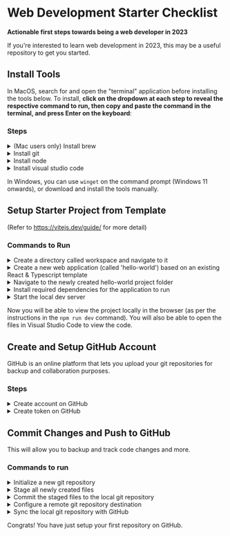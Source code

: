 # Web Development Starter Checklist

**Actionable first steps towards being a web developer in 2023**

If you're interested to learn web development in 2023, this may be a useful repository to get you started.

## Install Tools

In MacOS, search for and open the "terminal" application before installing the tools below. To install, **click on the dropdown at each step to reveal the respective command to run, then copy and paste the command in the terminal, and press Enter on the keyboard**:

### Steps

<details><summary>(Mac users only) Install brew</summary>This tool will help to manage the other tools that we will install in future
<br />`/bin/bash -c "$(curl -fsSL https://raw.githubusercontent.com/Homebrew/install/HEAD/install.sh)"`</details>

<details><summary>Install git</summary>This tool will help track our code changes and allow us to collaborate on code with others
<br />`brew install git`</details>

<details><summary>Install node</summary>This tool allows us to develop JavaScript applications
<br />`brew install node`</details>

<details><summary>Install visual studio code</summary>This is for viewing and editing code files
<br />`brew install --cask visual-studio-code`</details>

In Windows, you can use `winget` on the command prompt (Windows 11 onwards), or download and install the tools manually.

## Setup Starter Project from Template

(Refer to https://vitejs.dev/guide/ for more detail)

### Commands to Run

<details><summary>Create a directory called workspace and navigate to it</summary>
<br />`mkdir ~/workspace && cd ~/workspace`</details>
<details><summary>Create a new web application (called 'hello-world') based on an existing React & Typescript template</summary>
<br />`npm create vite@latest hello-world --template react-ts`</details>
<details><summary>Navigate to the newly created hello-world project folder</summary>
<br />`cd hello-world`</details>
<details><summary>Install required dependencies for the application to run</summary>
<br />`npm install`</details>
<details><summary>Start the local dev server</summary>
<br />`npm run dev`</details>

Now you will be able to view the project locally in the browser (as per the instructions in the `npm run dev` command). You will also be able to open the files in Visual Studio Code to view the code.

## Create and Setup GitHub Account

GitHub is an online platform that lets you upload your git repositories for backup and collaboration purposes.

### Steps

<details><summary>Create account on GitHub</summary>
https://github.com/join</details>

<details><summary>Create token on GitHub</summary>
Refer to https://docs.github.com/en/enterprise-server@3.4/authentication/keeping-your-account-and-data-secure/creating-a-personal-access-token</details>

## Commit Changes and Push to GitHub

This will allow you to backup and track code changes and more.

### Commands to run

<details><summary>Initialize a new git repository</summary>
<br />`git init`</details>
<details><summary>Stage all newly created files</summary>
<br />`git add .`</details>
<details><summary>Commit the staged files to the local git repository</summary>
<br />`git commit -m "initial commit"`</details>
<details><summary>Configure a remote git repository destination</summary>
<br />`git remote add origin https://github.com/<your-github-username>/hello-world.git`</details>
<details><summary>Sync the local git repository with GitHub</summary>
<br />`git push --set-upstream origin main`</details>

Congrats! You have just setup your first repository on GitHub.
